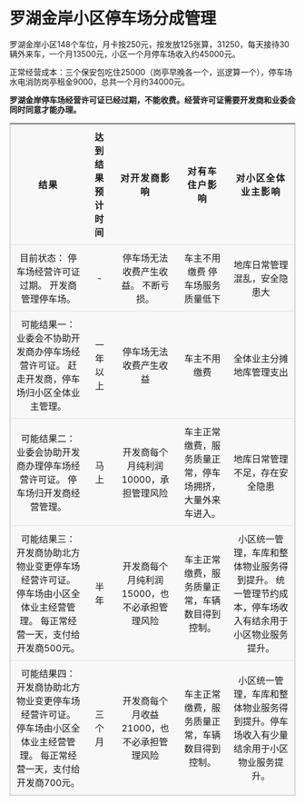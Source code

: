 
# 罗湖金岸小区停车场分成管理

<style>
body {
  line-height: 1.25;
}

table {
  border: 1px solid #ccc;
  border-collapse: collapse;
  margin: 0;
  padding: 0;
  width: 100%;
  table-layout: fixed;
}

table caption {
  font-size: 1.5em;
  margin: .5em 0 .75em;
}

table tr {
  background-color: #f8f8f8;
  border: 1px solid #ddd;
  padding: .35em;
}

table th,
table td {
  padding: .625em;
  text-align: center;
}

table th {
  font-size: 1em;
  letter-spacing: .1em;
  text-transform: uppercase;
}

@media screen and (max-width: 600px) {
  table {
    border: 0;
  }

  table caption {
    font-size: 1.3em;
  }

  table thead {
    border: none;
    clip: rect(0 0 0 0);
    height: 1px;
    margin: -1px;
    overflow: hidden;
    padding: 0;
    position: absolute;
    width: 1px;
  }

  table tr {
    border-bottom: 3px solid #ddd;
    display: block;
    margin-bottom: .625em;
  }

  table td {
    border-bottom: 1px solid #ddd;
    display: block;
    font-size: 1em;
    text-align: right;
  }

  table td::before {
    /*
    * aria-label has no advantage, it won't be read inside a table
    content: attr(aria-label);
    */
    content: attr(data-label);
    float: left;
    font-weight: bold;
    text-transform: uppercase;
  }

  table td:last-child {
    border-bottom: 0;
  }
}

</style>


罗湖金岸小区148个车位，月卡按250元，按发放125张算，31250，每天接待30辆外来车，一个月13500元，小区一个月停车场收入约45000元。

正常经营成本：三个保安包吃住25000（岗亭早晚各一个，巡逻算一个），停车场水电消防岗亭租金9000，总共一个月约34000元。</span>

**罗湖金岸停车场经营许可证已经过期，不能收费。经营许可证需要开发商和业委会同时同意才能办理。**



<table>
  <thead>
    <tr>
      <th scope="col">结果</th>
	  <th scope="col">达到结果预计时间</th>
      <th scope="col">对开发商影响</th>
      <th scope="col">对有车住户影响</th>
      <th scope="col">对小区全体业主影响</th>
    </tr>
  </thead>
  <tbody>
  <!------------------------ 正文从这里开始  --------------------------------->

  
  










<tr>
<td data-label="结果">目前状态：
停车场经营许可证过期。
开发商管理停车场。</td>
<td data-label="达到结果预计时间">-</td>
<td data-label="对开发商影响">停车场无法收费产生收益。
不断亏损。</td>
<td data-label="对有车住户影响">车主不用缴费
停车场服务质量低下</td>
<td data-label="对小区全体业主影响">地库日常管理混乱，安全隐患大</td>
</tr>

<tr>
<td data-label="结果">可能结果一：
业委会不协助开发商办停车场经营许可证。
赶走开发商，停车场归小区全体业主管理。</td>
<td data-label="达到结果预计时间">一年以上</td>
<td data-label="对开发商影响">停车场无法收费产生收益</td>
<td data-label="对有车住户影响">车主不用缴费</td>
<td data-label="对小区全体业主影响">全体业主分摊地库管理支出</td>
</tr>

<tr>
<td data-label="结果">可能结果二：
业委会协助开发商办理停车场经营许可证。
停车场归开发商经营管理。</td>
<td data-label="达到结果预计时间">马上</td>
<td data-label="对开发商影响">开发商每个月纯利润10000，承担管理风险</td>
<td data-label="对有车住户影响">车主正常缴费，服务质量正常，停车场拥挤，大量外来车进入。</td>
<td data-label="对小区全体业主影响">地库日常管理不足，存在安全隐患</td>
</tr>

<tr>
<td data-label="结果">可能结果三：
开发商协助北方物业变更停车场经营许可证。
停车场由小区全体业主经营管理。
每正常经营一天，支付给开发商500元。</td>
<td data-label="达到结果预计时间">半年</td>
<td data-label="对开发商影响">开发商每个月纯利润15000，也不必承担管理风险</td>
<td data-label="对有车住户影响">车主正常缴费，服务质量正常，车辆数目得到控制。</td>
<td data-label="对小区全体业主影响">小区统一管理，车库和整体物业服务得到提升。
统一管理节约成本，停车场收入有结余用于小区物业服务提升。</td>
</tr>

<tr>
<td data-label="结果">可能结果四：
开发商协助北方物业变更停车场经营许可证。
停车场由小区全体业主经营管理。
每正常经营一天，支付给开发商700元。</td>
<td data-label="达到结果预计时间">三个月</td>
<td data-label="对开发商影响">开发商每个月收益21000，也不必承担管理风险</td>
<td data-label="对有车住户影响">车主正常缴费，服务质量正常，车辆数目得到控制。</td>
<td data-label="对小区全体业主影响">小区统一管理，车库和整体物业服务得到提升。停车场收入有少量结余用于小区物业服务提升。</td>
</tr>


  </tbody>
</table>

